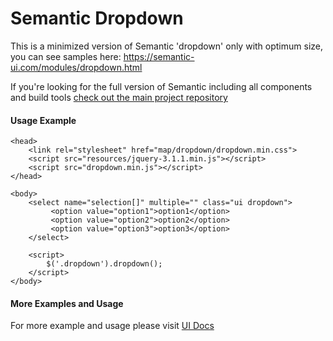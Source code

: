 # Semantic Dropdown

This is a minimized version of Semantic 'dropdown' only with optimum size, you can see samples here: https://semantic-ui.com/modules/dropdown.html


If you're looking for the full version of Semantic including all components and build tools [check out the main project repository](https://github.com/Semantic-Org/Semantic-UI/tree/1.0)


#### Usage Example
```
<head>
	<link rel="stylesheet" href="map/dropdown/dropdown.min.css">
	<script src="resources/jquery-3.1.1.min.js"></script>
	<script src="dropdown.min.js"></script>
</head>

<body>
	<select name="selection[]" multiple="" class="ui dropdown">
		 <option value="option1">option1</option>
		 <option value="option2">option2</option>
		 <option value="option3">option3</option>
	</select>

	<script>
		$('.dropdown').dropdown(); 
	</script>
</body>

```


#### More Examples and Usage

For more example and usage please visit [UI Docs](https://semantic-ui.com/modules/dropdown.html)


